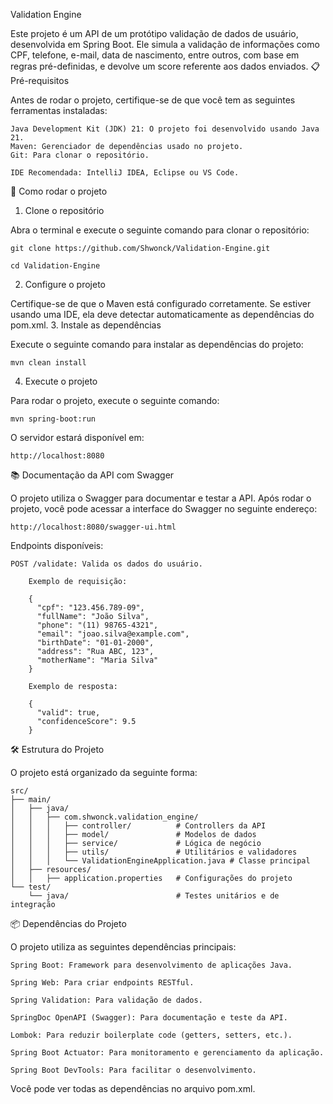 Validation Engine

Este projeto é um API de um protótipo validação de dados de usuário, desenvolvida em Spring Boot. Ele simula a validação de informações como CPF, telefone, e-mail, data de nascimento, entre outros, com base em regras pré-definidas, e devolve um score referente aos dados enviados.
📋 Pré-requisitos

Antes de rodar o projeto, certifique-se de que você tem as seguintes ferramentas instaladas:

    Java Development Kit (JDK) 21: O projeto foi desenvolvido usando Java 21.
    Maven: Gerenciador de dependências usado no projeto.
    Git: Para clonar o repositório.
    
    IDE Recomendada: IntelliJ IDEA, Eclipse ou VS Code.

🚀 Como rodar o projeto
1. Clone o repositório

Abra o terminal e execute o seguinte comando para clonar o repositório:


    git clone https://github.com/Shwonck/Validation-Engine.git
    
    cd Validation-Engine


2. Configure o projeto

Certifique-se de que o Maven está configurado corretamente. Se estiver usando uma IDE, ela deve detectar automaticamente as dependências do pom.xml.
3. Instale as dependências

Execute o seguinte comando para instalar as dependências do projeto:

    mvn clean install

4. Execute o projeto

Para rodar o projeto, execute o seguinte comando:

    mvn spring-boot:run


O servidor estará disponível em:

    http://localhost:8080

📚 Documentação da API com Swagger

O projeto utiliza o Swagger para documentar e testar a API. Após rodar o projeto, você pode acessar a interface do Swagger no seguinte endereço:

    http://localhost:8080/swagger-ui.html


Endpoints disponíveis:

    POST /validate: Valida os dados do usuário.

        Exemplo de requisição:

        {
          "cpf": "123.456.789-09",
          "fullName": "João Silva",
          "phone": "(11) 98765-4321",
          "email": "joao.silva@example.com",
          "birthDate": "01-01-2000",
          "address": "Rua ABC, 123",
          "motherName": "Maria Silva"
        }

        Exemplo de resposta:

        {
          "valid": true,
          "confidenceScore": 9.5
        }

🛠️ Estrutura do Projeto

O projeto está organizado da seguinte forma:
    
    src/
    ├── main/
    │   ├── java/
    │   │   ├── com.shwonck.validation_engine/
    │   │   │   ├── controller/          # Controllers da API
    │   │   │   ├── model/               # Modelos de dados
    │   │   │   ├── service/             # Lógica de negócio
    │   │   │   ├── utils/               # Utilitários e validadores
    │   │   │   └── ValidationEngineApplication.java # Classe principal
    │   ├── resources/
    │   │   ├── application.properties   # Configurações do projeto
    └── test/
        └── java/                        # Testes unitários e de integração

📦 Dependências do Projeto

O projeto utiliza as seguintes dependências principais:

    Spring Boot: Framework para desenvolvimento de aplicações Java.

    Spring Web: Para criar endpoints RESTful.

    Spring Validation: Para validação de dados.

    SpringDoc OpenAPI (Swagger): Para documentação e teste da API.

    Lombok: Para reduzir boilerplate code (getters, setters, etc.).

    Spring Boot Actuator: Para monitoramento e gerenciamento da aplicação.

    Spring Boot DevTools: Para facilitar o desenvolvimento.

Você pode ver todas as dependências no arquivo pom.xml.
